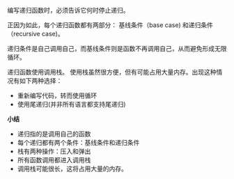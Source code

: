 编写递归函数时，必须告诉它何时停止递归。

正因为如此，每个递归函数都有两部分：
基线条件（base case) 和递归条件（recursive case)。

递归条件是自己调用自己，而基线条件则是函数不再调用自己，从而避免形成无限循环。

递归函数使用调用栈。
使用栈虽然很方便，但有可能占用大量内存。出现这种情况有如下两种选择：

* 重新编写代码，转而使用循环
* 使用尾递归(并非所有语言都支持尾递归)

__小结__
* 递归指的是调用自己的函数
* 每个递归都有两个条件：基线条件和递归条件
* 栈有两种操作：压入和弹出
* 所有函数调用都进入调用栈
* 调用栈可能很长，这将占用大量的内存。